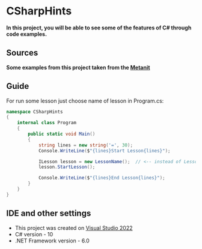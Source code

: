 # CSharpHints
**In this project, you will be able to see some of the features of C# through code examples.**

## Sources
**Some examples from this project taken from the [Metanit](https://metanit.com)**

## Guide
For run some lesson just choose name of lesson in Program.cs:

```csharp
namespace CSharpHints
{
    internal class Program
    {
        public static void Main()
        {
            string lines = new string('=', 30);
            Console.WriteLine($"{lines}Start Lesson{lines}");

            ILesson lesson = new LessonName();  // <-- instead of LessonName write name from available classes, eg: AbstractClassLesson
            lesson.StartLesson();

            Console.WriteLine($"{lines}End Lesson{lines}");
        }
    }
}
```

## IDE and other settings
* This project was created on [Visual Studio 2022](https://visualstudio.microsoft.com/)
* C# version - 10
* .NET Framework version - 6.0